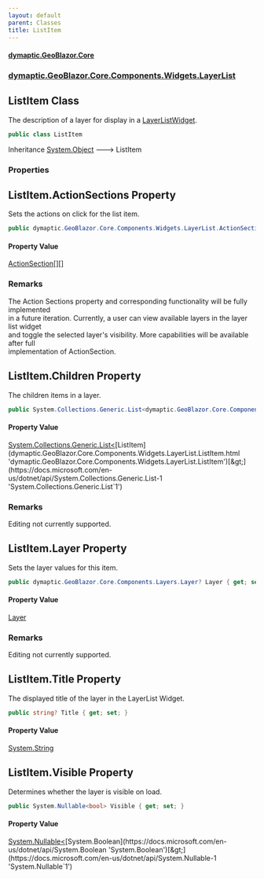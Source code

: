 ```yaml
---
layout: default
parent: Classes
title: ListItem
---
```

#### [dymaptic.GeoBlazor.Core](index.html 'index')
### [dymaptic.GeoBlazor.Core.Components.Widgets.LayerList](index.html#dymaptic.GeoBlazor.Core.Components.Widgets.LayerList 'dymaptic.GeoBlazor.Core.Components.Widgets.LayerList')

## ListItem Class

The description of a layer for display in a [LayerListWidget](dymaptic.GeoBlazor.Core.Components.Widgets.LayerListWidget.html 'dymaptic.GeoBlazor.Core.Components.Widgets.LayerListWidget').

```csharp
public class ListItem
```

Inheritance [System.Object](https://docs.microsoft.com/en-us/dotnet/api/System.Object 'System.Object') &#129106; ListItem
### Properties

<a name='dymaptic.GeoBlazor.Core.Components.Widgets.LayerList.ListItem.ActionSections'></a>

## ListItem.ActionSections Property

Sets the actions on click for the list item.

```csharp
public dymaptic.GeoBlazor.Core.Components.Widgets.LayerList.ActionSection[][]? ActionSections { get; set; }
```

#### Property Value
[ActionSection](dymaptic.GeoBlazor.Core.Components.Widgets.LayerList.ActionSection.html 'dymaptic.GeoBlazor.Core.Components.Widgets.LayerList.ActionSection')[[]](https://docs.microsoft.com/en-us/dotnet/api/System.Array 'System.Array')[[]](https://docs.microsoft.com/en-us/dotnet/api/System.Array 'System.Array')

### Remarks
The Action Sections property and corresponding functionality will be fully implemented  
in a future iteration.  Currently, a user can view available layers in the layer list widget  
and toggle the selected layer's visibility. More capabilities will be available after full  
implementation of ActionSection.

<a name='dymaptic.GeoBlazor.Core.Components.Widgets.LayerList.ListItem.Children'></a>

## ListItem.Children Property

The children items in a layer.

```csharp
public System.Collections.Generic.List<dymaptic.GeoBlazor.Core.Components.Widgets.LayerList.ListItem>? Children { get; set; }
```

#### Property Value
[System.Collections.Generic.List&lt;](https://docs.microsoft.com/en-us/dotnet/api/System.Collections.Generic.List-1 'System.Collections.Generic.List`1')[ListItem](dymaptic.GeoBlazor.Core.Components.Widgets.LayerList.ListItem.html 'dymaptic.GeoBlazor.Core.Components.Widgets.LayerList.ListItem')[&gt;](https://docs.microsoft.com/en-us/dotnet/api/System.Collections.Generic.List-1 'System.Collections.Generic.List`1')

### Remarks
Editing not currently supported.

<a name='dymaptic.GeoBlazor.Core.Components.Widgets.LayerList.ListItem.Layer'></a>

## ListItem.Layer Property

Sets the layer values for this item.

```csharp
public dymaptic.GeoBlazor.Core.Components.Layers.Layer? Layer { get; set; }
```

#### Property Value
[Layer](dymaptic.GeoBlazor.Core.Components.Layers.Layer.html 'dymaptic.GeoBlazor.Core.Components.Layers.Layer')

### Remarks
Editing not currently supported.

<a name='dymaptic.GeoBlazor.Core.Components.Widgets.LayerList.ListItem.Title'></a>

## ListItem.Title Property

The displayed title of the layer in the LayerList Widget.

```csharp
public string? Title { get; set; }
```

#### Property Value
[System.String](https://docs.microsoft.com/en-us/dotnet/api/System.String 'System.String')

<a name='dymaptic.GeoBlazor.Core.Components.Widgets.LayerList.ListItem.Visible'></a>

## ListItem.Visible Property

Determines whether the layer is visible on load.

```csharp
public System.Nullable<bool> Visible { get; set; }
```

#### Property Value
[System.Nullable&lt;](https://docs.microsoft.com/en-us/dotnet/api/System.Nullable-1 'System.Nullable`1')[System.Boolean](https://docs.microsoft.com/en-us/dotnet/api/System.Boolean 'System.Boolean')[&gt;](https://docs.microsoft.com/en-us/dotnet/api/System.Nullable-1 'System.Nullable`1')
